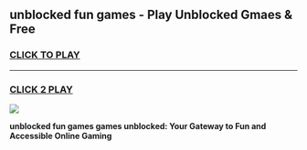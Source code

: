 
## unblocked fun games - Play Unblocked Gmaes & Free
<h3>
<a href="https://premium.freeplayer.one?title=unblocked_fun_games&ref=20F">CLICK TO PLAY</a></h3>
<hr>

<h3>
<a href="https://premium.freeplayer.one?title=unblocked_fun_games&ref=20F">CLICK 2 PLAY</a>
  
</h3>

<a href="https://premium.freeplayer.one?title=unblocked_fun_games&ref=20F/"><img src="https://clearcache.store/games.png"></a>


**unblocked fun games games unblocked: Your Gateway to Fun and Accessible Online Gaming**
